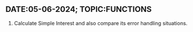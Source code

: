 ## DATE:05-06-2024;  TOPIC:FUNCTIONS

1. Calculate Simple Interest and also compare its error handling situations.
